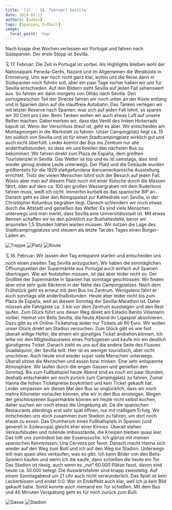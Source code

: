 ```yaml
---
title: '[17. - 18. Februar] Sevilla'
date: 2024-02-17
authors: [admin]
tags: [Spanien, Fußball]
image:
  focal_point: 'top'
---
```

Nach knapp drei Wochen verlassen wir Portugal und fahren nach Südspanien. Der erste Stopp ist Sevilla.

<!--more-->

🗓️ 17. Februar: Die Zeit in Portugal ist vorbei. Als Highlights bleiben wohl der Nationalpark Peneda-Gerês, Nazaré und im Allgemeinen die Westküste in Erinnerung. Uns war noch nicht ganz klar, wohin uns die Reise dann in Südspanien noch führen soll, aber ein paar Tage vorher haben wir uns für Sevilla entschieden. Auf den Bildern sieht Sevilla auf jeden Fall sehenswert aus. So fahren wir dann morgens von Olhâo nach Sevilla. Den portugiesischen Teil der Strecke fahren wir noch unten an der Küste entlang und in Spanien dann auf die mautfreie Autobahn. Das Tanken verlegen wir mit letzter Reserve nach Spanien, was sich auf jeden Fall lohnt, so sparen wir 30 Cent pro Liter. Beim Tanken wollen wir auch etwas Luft auf unsere Reifen machen. Dabei merken wir, dass das Ventil des linken Hinterrads kaputt ist. Wenn der Verschluss drauf ist, geht es aber. Wir entscheiden am Montagmorgen in die Werkstatt zu fahren. Unser Campingplatz liegt ca. 15 km südlich von Sevilla und ist für einen Stadtcampingplatz wirklich gut und auch nicht überfüllt. Leider kommt der Bus ins Zentrum nur alle anderthalbstunden, so dass wir uns beeilen den nächsten Bus zu bekommen. Wir fahren direkt zum Plaza de España, dem größten Touristenziel in Sevilla. Das Wetter ist top und es ist samstags, also sind wieder genug andere Leute unterwegs. Der Platz und die Gebäude wurden größtenteils für die 1929 stattgefundene iberoamerikanische Ausstellung errichtet. Trotz der vielen Menschen lohnt sich der Besuch auf jeden Fall. Wieso aber man auf diesem Platz noch mit einer Kutsche durch die Massen fährt, oder auf dem ca. 100 qm großen Wassergraben mit dem Ruderboot fahren muss, weiß ich nicht. Immerhin kurbelt es das spanische BIP an. Danach geht es über den Königspalast zur Kathedrale von Sevilla, in der Christopher Kolumbus begraben liegt. Danach schlendern wir noch etwas durch die Altstadt und genießen das Wetter. Es sind viele Menschen unterwegs und man merkt, dass Sevilla eine Universitätsstadt ist. Mit etwas Rennen schaffen wir es den pünktlich zur Bushaltestelle, bevor wir ansonsten 1,5 Stunden hätten warten müssen. Wir nutzen die Lage des Stadtcampingplatzes und steuern als letzte Tat des Tages einen Burger-Laden an.  

<img src="Treppe.jpg" alt="Treppe" caption="">

<img src="Platz.jpg" alt="Platz" caption=" ">

<img src="Route_17.02.24.jpg" alt="Route" caption=" ">

🗓️ 18. Februar: Wir lassen den Tag entspannt starten und entscheiden uns noch einen zweiten Tag Sevilla anzugucken. Wir haben die sonntäglichen Öffnungszeiten der Supermärkte aus Portugal auch einfach auf Spanien übertragen. Wie wir feststellen müssen, ist das aber leider nicht so. Der Großteil der Supermärkte in Spanien hat sonntags geschlossen. Wir finden aber eine sehr gute Bäckerei in der Nähe des Campingplatzes. Nach dem Frühstück geht es erneut mit dem Bus ins Zentrum. Wenigstens fährt er auch sonntags alle anderthalbstunden. Heute aber leider nicht bis zum Plaza de España, weil an diesem Sonntag der Sevilla-Marathon ist. Daher müssen alle Fahrgäste ca. 3 km vor dem Zentrum aussteigen und den Rest laufen. Zum Glück führt uns dieser Weg direkt am Estadio Benito Villamarin vorbei. Heimat von Betis Sevilla, die heute Abend ihr Ligaspiel absolvieren. Dazu gibt es im Online-Ticketshop leider nur Tickets ab 90 Euro. Wir wollen unser Glück direkt am Stadion versuchen. Zum Glück gibt es wie fast überall willige Helfer, die einem ein günstiges Ticket andrehen können. Ich leihe mir den Mitgliedsausweis eines Portugiesen und kaufe mir ein deutlich günstigeres Ticket. Danach zieht es uns auf die andere Seite des Flusses Guadalquivir, der Sevilla teilt. Hier ist es weniger touristisch, aber nicht unschöner. Auch heute sind wieder super viele Menschen unterwegs. Überall sitzen die Menschen und essen bzw. trinken. Eine sehr entspannte Atmosphäre. Wir laufen durch die engen Gassen und genießen den Sonntag. Bis zum Fußballspiel heute Abend sind es noch ein paar Stunden, deshalb entscheiden wir noch zurück zum Campingplatz zu fahren. Zumal Hanna die hohen Ticketpreise boykottiert und kein Ticket gekauft hat. Leider verpassen wir dieses Mal den Bus so unglücklich, dass wir noch mehre Kilometer vorlaufen können, ehe wir in den Bus einsteigen. Wegen der geschlossenen Supermärkte können wir heute nicht selbst kochen, daher suchen wir noch etwas die Umgebung ab. Da die spanischen Restaurants allerdings erst sehr spät öffnen, nur mit mäßigem Erfolg. Wir entscheiden uns doch zusammen zum Stadion zu fahren, um dort noch etwas zu essen. Das Drumherum eines Fußballspiels in Spanien (und generell in Südeuropa) gleicht eher einer Kirmes. Überall stehen Verkaufsbuden und rollende Imbissstände, die Kneipen bleiben quasi leer. Das hilft uns zumindest bei der Essenssuche. Ich glänze mit meinen spanischen Kenntnissen: Una Cerveza por favor. Danach macht Hanna sich wieder auf den Weg zum Bulli und ich auf den Weg ins Stadion. Unterwegs will man quasi alles verkaufen, was es gibt. Ich kann Bilder von den Betis-Spielern kaufen und wenn ich die kaufe, dann schießen die heute ein Tor. Das Stadion ist riesig, auch wenn es „nur“ 60.000 Plätze fasst, davon sind heute ca. 50.000 belegt. Die Auswärtsfahrer sind knapp zweistellig. Auf einem Sonntagabend um 21 Uhr auch nicht verwunderlich. Das Spiel ist kein Leckerbissen und endet 0:0. War im Endeffekt auch klar, weil ich ja kein Bild gekauft habe. Somit konnte auch niemand ein Tor schießen. Mit dem Bus und 40 Minuten Verspätung geht es für mich zurück zum Bulli.

<img src="Gasse.jpg" alt="Gasse" caption="">

<img src="Stadion.jpg" alt="Stadion" caption="">